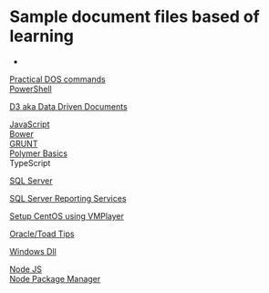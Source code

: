 # Sample document files based of learning #
-
[Practical DOS commands](DOS.md)  
[PowerShell](powershell.md)  

[D3 aka Data Driven Documents](D3JS.md "D3 aka Data Driven Documents")

[JavaScript](Javascript.md "JavaScript")  
[Bower](Bower.md "Bower")  
[GRUNT](GRUNT.md "GRUNT")  
[Polymer Basics](PolymerBasics.md "Ploymer Basics")  
TypeScript

[SQL Server](SQLServer.md "SQL Server")

[SQL Server Reporting Services](SSRS.md "SQL Server Reporting Services")
  
[Setup CentOS using VMPlayer](SetupCentOSVMPlayer.md "Setup CentOS using VMPlayer")

[Oracle/Toad Tips](OracleToad.md "Oracle / Toad Tips")

[Windows Dll](DLL.md "Windows DLL")

[Node JS](nodejs.md "Node JS")  
[Node Package Manager](npm.md "Node Package Manager aka NPM")







